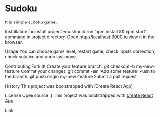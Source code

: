 # Sudoku
It is simple sudoku game. 

Installation
To install project you should run 'npm install && npm start' command in project directory.
Open [http://localhost:3000](http://localhost:3000) to view it in the browser.

Usage
You can choose game level, restart game, check inputs correction, check solution and undo last move.

Contributing
Fork it!
Create your feature branch: git checkout -b my-new-feature
Commit your changes: git commit -am 'Add some feature'
Push to the branch: git push origin my-new-feature
Submit a pull request

History
This project was bootstrapped with [Create React App]

License
Open source :)
This project was bootstrapped with [Create React App](https://github.com/facebook/create-react-app).

Link


